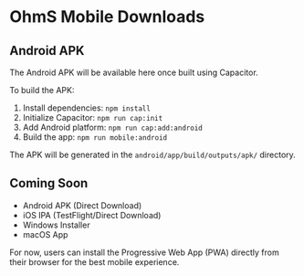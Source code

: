 # OhmS Mobile Downloads

## Android APK

The Android APK will be available here once built using Capacitor.

To build the APK:

1. Install dependencies: `npm install`
2. Initialize Capacitor: `npm run cap:init`
3. Add Android platform: `npm run cap:add:android`
4. Build the app: `npm run mobile:android`

The APK will be generated in the `android/app/build/outputs/apk/` directory.

## Coming Soon

- Android APK (Direct Download)
- iOS IPA (TestFlight/Direct Download)
- Windows Installer
- macOS App

For now, users can install the Progressive Web App (PWA) directly from their browser for the best mobile experience.
